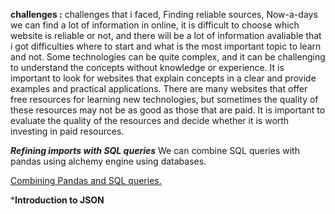 **challenges :**
challenges that i faced,
Finding reliable sources, Now-a-days we can find a lot of information in online, it is difficult to choose which website is reliable or not, 
and there will be a lot of information avaliable that i got difficulties where to start and what is the most important topic to learn and not.
Some technologies can be quite complex, and it can be challenging to understand the concepts
without knowledge or experience. It is important to look for websites that explain concepts in a clear and provide examples and practical applications.
There are many websites that offer free resources for learning new technologies, but sometimes the quality of
these resources may not be as good as those that are paid. It is important to evaluate the quality of the resources and decide whether it 
is worth investing in paid resources.



***Refining imports with SQL queries***
We can combine SQL queries with pandas using alchemy engine using databases.

<a href="https://github.com/SaiMedipally/Software-Engineering/blob/main/Codes/sql_pandas">Combining Pandas and SQL queries.<a/>
  
  
  ***Introduction to JSON**
